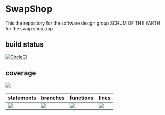 # SwapShop
This the repository for the software design group SCRUM OF THE EARTH for the swap shop app


## build status 
[![CircleCI](https://dl.circleci.com/status-badge/img/gh/SCRUM-OF-THE-EARTH/SwapShop/tree/main.svg?style=svg)](https://dl.circleci.com/status-badge/redirect/gh/SCRUM-OF-THE-EARTH/SwapShop/tree/main)

## coverage
![](https://img.shields.io/badge/Coverage-95%25-83A603.svg?prefix=$coverage$)

| statements  |  branches |  functions |  lines  |
|---|---|---|---|
| ![](https://img.shields.io/badge/Coverage-94%25-83A603.svg?prefix=$statements$)  | ![](https://img.shields.io/badge/Coverage-100%25-83A603.svg?prefix=$branches$)  | ![](https://img.shields.io/badge/Coverage-89%25-83A603.svg?prefix=$functions$) | ![](https://img.shields.io/badge/Coverage-95%25-83A603.svg?prefix=$lines$) |